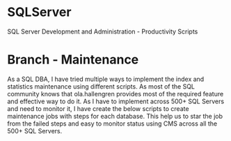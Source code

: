 # SQLServer
SQL Server Development and Administration - Productivity Scripts

# Branch - Maintenance    
As a SQL DBA, I have tried multiple ways to implement the index and statistics maintenance using different scripts. As most of the SQL community knows that ola.hallengren provides most of the required feature and effective way to do it.
As I have to implement across 500+ SQL Servers and need to monitor it, I have create the below scripts to create maintenance jobs with steps for each database. This help us to star the job from the failed steps and easy to monitor status using CMS across all the 500+ SQL Servers.
